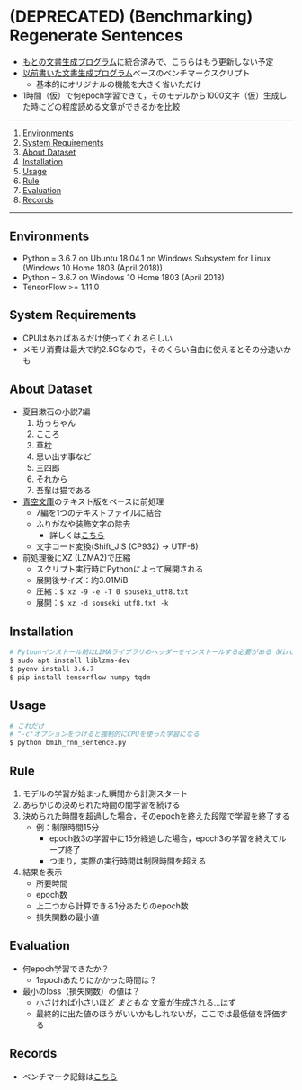 # (DEPRECATED) (Benchmarking) Regenerate Sentences

- [もとの文書生成プログラム][mmt]に統合済みで、こちらはもう更新しない予定
- [以前書いた文書生成プログラム][mmt]ベースのベンチマークスクリプト
    - 基本的にオリジナルの機能を大きく省いただけ
- 1時間（仮）で何epoch学習できて，そのモデルから1000文字（仮）生成した時にどの程度読める文章ができるかを比較

---

1. [Environments](#environments)
1. [System Requirements](#system-requirements)
1. [About Dataset](#about-dataset)
1. [Installation](#installation)
1. [Usage](#usage)
1. [Rule](#rule)
1. [Evaluation](#evaluation)
1. [Records](#records)

---

## Environments

- Python = 3.6.7 on Ubuntu 18.04.1 on Windows Subsystem for Linux (Windows 10 Home 1803 (April 2018))
- Python = 3.6.7 on Windows 10 Home 1803 (April 2018)
- TensorFlow >= 1.11.0

## System Requirements

- CPUはあればあるだけ使ってくれるらしい
- メモリ消費は最大で約2.5Gなので，そのくらい自由に使えるとその分速いかも

## About Dataset

- 夏目漱石の小説7編
    1. 坊っちゃん
    1. こころ
    1. 草枕
    1. 思い出す事など
    1. 三四郎
    1. それから
    1. 吾輩は猫である
- [青空文庫](https://www.aozora.gr.jp/index_pages/person148.html)のテキスト版をベースに前処理
    - 7編を1つのテキストファイルに結合
    - ふりがなや装飾文字の除去
        - 詳しくは[こちら](https://github.com/0-jam/regen_my_sentences#aozora-bunko)
    - 文字コード変換(Shift_JIS (CP932) -> UTF-8)
- 前処理後にXZ (LZMA2)で圧縮
    - スクリプト実行時にPythonによって展開される
    - 展開後サイズ：約3.01MiB
    - 圧縮：`$ xz -9 -e -T 0 souseki_utf8.txt`
    - 展開：`$ xz -d souseki_utf8.txt -k`

## Installation

```bash
# Pythonインストール前にLZMAライブラリのヘッダーをインストールする必要がある（Windowsでは不要）
$ sudo apt install liblzma-dev
$ pyenv install 3.6.7
$ pip install tensorflow numpy tqdm
```

## Usage

```bash
# これだけ
# "-c"オプションをつけると強制的にCPUを使った学習になる
$ python bm1h_rnn_sentence.py
```

## Rule

1. モデルの学習が始まった瞬間から計測スタート
1. あらかじめ決められた時間の間学習を続ける
1. 決められた時間を超過した場合，そのepochを終えた段階で学習を終了する
    - 例：制限時間15分
        - epoch数3の学習中に15分経過した場合，epoch3の学習を終えてループ終了
        - つまり，実際の実行時間は制限時間を超える
1. 結果を表示
    - 所要時間
    - epoch数
    - 上二つから計算できる1分あたりのepoch数
    - 損失関数の最小値

## Evaluation

- 何epoch学習できたか？
    - 1epochあたりにかかった時間は？
- 最小のloss（損失関数）の値は？
    - 小さければ小さいほど _まともな_ 文章が生成される…はず
    - 最終的に出た値のほうがいいかもしれないが，ここでは最低値を評価する

## Records

- ベンチマーク記録は[こちら](https://gist.github.com/0-jam/f21f44375cb70b987e99cda485d6940d)

[mmt]: https://github.com/0-jam/regen_my_sentences
